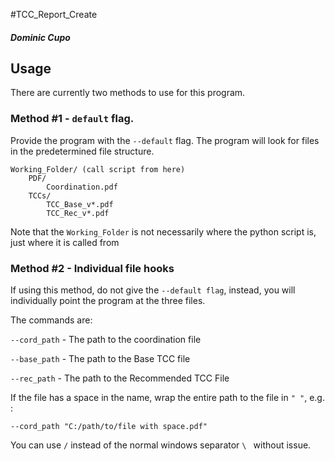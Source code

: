 #TCC_Report_Create
##### Dominic Cupo

## Usage
There are currently two methods to use for this program.

### Method #1 - `default` flag. 

Provide the program with the `--default` flag. The program will look for files in the predetermined file structure. 

```
Working_Folder/ (call script from here)
    PDF/
        Coordination.pdf
    TCCs/
        TCC_Base_v*.pdf
        TCC_Rec_v*.pdf
```

Note that the `Working_Folder` is not necessarily where the python script is, just where it is called from

### Method #2 - Individual file hooks
If using this method, do not give the `--default flag`, instead, you will individually point the program at the three files. 

The commands are:

`--cord_path` - The path to the coordination file

`--base_path` - The path to the Base TCC file

`--rec_path` - The path to the Recommended TCC File

If the file has a space in the name, wrap the entire path to the file in `" "`, e.g. :

`--cord_path "C:/path/to/file with space.pdf"`

You can use `/` instead of the normal windows separator `\ ` without issue.